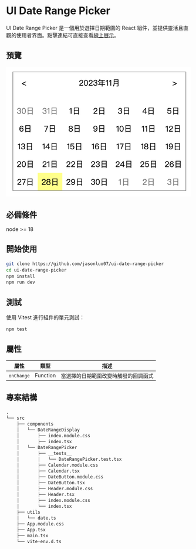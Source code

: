 # UI Date Range Picker

UI Date Range Picker 是一個用於選擇日期範圍的 React 組件，並提供靈活且直觀的使用者界面。點擊連結可直接查看[線上展示](https://jasonluo07.github.io/ui-date-range-picker/)。

## 預覽

![預覽圖](./public/preview.png)

## 必備條件

node >= 18

## 開始使用

```bash
git clone https://github.com/jasonluo07/ui-date-range-picker
cd ui-date-range-picker
npm install
npm run dev
```

## 測試

使用 Vitest 進行組件的單元測試：

```bash
npm test
```

## 屬性

| 屬性       | 類型     | 描述                                 |
| ---------- | -------- | ------------------------------------ |
| `onChange` | Function | 當選擇的日期範圍改變時觸發的回調函式 |

## 專案結構

```plain
.
└── src
    ├── components
    │   └── DateRangeDisplay
    │       ├── index.module.css
    │       ├── index.tsx
    │   └── DateRangePicker
    │       ├── __tests__
    │       │   └── DateRangePicker.test.tsx
    │       ├── Calendar.module.css
    │       ├── Calendar.tsx
    │       ├── DateButton.module.css
    │       ├── DateButton.tsx
    │       ├── Header.module.css
    │       ├── Header.tsx
    │       ├── index.module.css
    │       └── index.tsx
    ├── utils
    │   └── date.ts
    ├── App.module.css
    ├── App.tsx
    ├── main.tsx
    └── vite-env.d.ts
```
